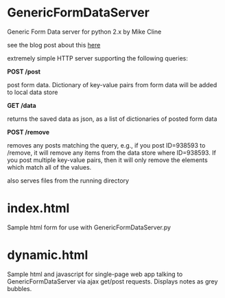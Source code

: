# GenericFormDataServer

Generic Form Data server for python 2.x
by Mike Cline

see the blog post about this [here](https://eigenvector.wordpress.com/2015/01/29/very-simple-python-twitter-clone-with-ajax-front-end/)

extremely simple HTTP server supporting the following queries:

**POST /post**

post form data.  Dictionary of key-value pairs from form data will be added to local data store

**GET /data**

returns the saved data as json, as a list of dictionaries of posted form data

**POST /remove**


removes any posts matching the query, e.g., if you post ID=938593 to /remove, it will remove
any items from the data store where ID=938593.  If you post multiple key-value pairs, then
it will only remove the elements which match all of the values.

also serves files from the running directory

# index.html

Sample html form for use with GenericFormDataServer.py

# dynamic.html

Sample html and javascript for single-page web app talking to GenericFormDataServer via ajax get/post requests.  Displays notes as grey bubbles.
